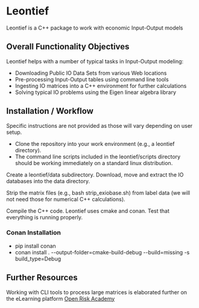 # Leontief

Leontief is a C++ package to work with economic Input-Output models

## Overall Functionality Objectives

Leontief helps with a number of typical tasks in Input-Output modeling:

* Downloading Public IO Data Sets from various Web locations
* Pre-processing Input-Output tables using command line tools
* Ingesting IO matrices into a C++ environment for further calculations
* Solving typical IO problems using the Eigen linear algebra library

## Installation / Workflow

Specific instructions are not provided as those will vary depending on user setup.

* Clone the repository into your work environment (e.g., a leontief directory). 
* The command line scripts included in the leontief/scripts directory should be working immediately on a standard linux distribution. 

Create a leontief/data subdirectory. Download, move and extract the IO databases into the data directory.

Strip the matrix files (e.g., bash strip_exiobase.sh) from label data (we will not need those for numerical C++ calculations).

Compile the C++ code. Leontief uses cmake and conan. Test that everything is running properly.

### Conan Installation

* pip install conan
* conan install . --output-folder=cmake-build-debug --build=missing -s build_type=Debug


## Further Resources

Working with CLI tools to process large matrices is elaborated further on the eLearning platform [Open Risk Academy](https://www.openriskacademy.com/course/view.php?id=76)


